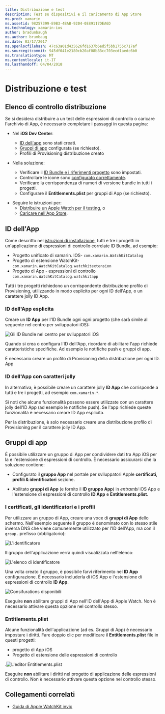 ```yaml
---
title: Distribuzione e test
description: Test su dispositivi e il caricamento di App Store
ms.prod: xamarin
ms.assetid: 98257399-E9B3-4BAB-9204-0E89117DEA6D
ms.technology: xamarin-ios
author: bradumbaugh
ms.author: brumbaug
ms.date: 03/17/2017
ms.openlocfilehash: 47c63a01d435626fd1637b6ed5f5bb1755c717af
ms.sourcegitcommit: 945df041e2180cb20af08b83cc703ecd1aedc6b0
ms.translationtype: MT
ms.contentlocale: it-IT
ms.lasthandoff: 04/04/2018
---
```

# <a name="deployment-and-testing"></a>Distribuzione e test

## <a name="deployment-checklist"></a>Elenco di controllo distribuzione

Se si desidera distribuire a un test delle espressioni di controllo o caricare l'archivio di App, è necessario completare i passaggi in questa pagina:

- Nel **iOS Dev Center**:
  - [ID dell'app](#App_IDs) sono stati creati.
  - [Gruppi di app](#App_Groups) configurata (se richiesto).
  - Profili di Provisioning distribuzione creato

- Nella soluzione:

  - Verificare il [ID Bundle e i riferimenti progetto](~/ios/watchos/get-started/installation.md) sono impostati.
  - Controllare le icone sono [configurato correttamente](~/ios/watchos/app-fundamentals/icons.md).
  - Verificare la corrispondenza di numeri di versione bundle in tutti i progetti.
  - Configurare il **Entitlements.plist** per gruppi di App (se richiesto).

* Seguire le istruzioni per:
  - [Distribuire un Apple Watch per il testing](~/ios/watchos/deploy-test/device.md), o
  - [Caricare nell'App Store](~/ios/watchos/deploy-test/appstore.md).

<a name="App_IDs"/>

## <a name="app-ids"></a>ID dell'App

Come descritto nel [istruzioni di installazione](~/ios/watchos/get-started/installation.md), tutti e tre i progetti in un'applicazione di espressioni di controllo correlate ID Bundle, ad esempio:

- Progetto unificato di xamarin. IOS- `com.xamarin.WatchKitCatalog`
- Progetto di estensione WatchKit- `com.xamarin.WatchKitCatalog.watchkitextension`
- Progetto di App - espressioni di controllo `com.xamarin.WatchKitCatalog.watchkitapp`

Tutti i tre progetti richiedono un corrispondente distribuzione profilo di Provisioning, utilizzando in modo esplicito per ogni ID dell'App, o un carattere jolly ID App.

### <a name="explicit-app-ids"></a>ID dell'App esplicita

Creare un **ID App** per l'ID Bundle ogni ogni progetto (che sarà simile al seguente nel centro per sviluppatori iOS):

![Gli ID Bundle nel centro per sviluppatori iOS](images/appids-specific-sml.png)

Quando si crea o configura l'ID dell'App, ricordare di abilitare l'app richiede caratteristiche specifiche. Ad esempio le notifiche push e gruppi di app.

È necessario creare un profilo di Provisioning della distribuzione per ogni ID. App

### <a name="wildcard-app-id"></a>ID dell'App con caratteri jolly

In alternativa, è possibile creare un carattere jolly **ID App** che corrisponde a tutti e tre i progetti, ad esempio `com.xamarin.*`.

Si noti che alcune funzionalità possono essere utilizzate con un carattere jolly dell'ID App (ad esempio le notifiche push). Se l'app richiede queste funzionalità è necessario creare ID App esplicita.

Per la distribuzione, è solo necessario creare una distribuzione profilo di Provisioning per il carattere jolly ID App.

<a name="App_Groups" />

## <a name="app-groups"></a>Gruppi di app

È possibile utilizzare un gruppo di App per condividere dati tra App iOS per la e l'estensione di espressioni di controllo. È necessario assicurarsi che la soluzione contiene:

- Configurato il **gruppo App** nel portale per sviluppatori Apple **certificati, profili & identificatori** sezione.

- Abilitato **gruppi di App** (e fornito il **ID gruppo App**) in *entrambi* iOS App e l'estensione di espressioni di controllo **ID App** e  **Entitlements.plist**.

### <a name="certificates-identifiers--profiles"></a>I certificati, gli identificatori e i profili

Per utilizzare un gruppo di App, creare una voce di **gruppi di App** dello schermo. Nell'esempio seguente il gruppo è denominato con lo stesso stile inversa DNS che viene comunemente utilizzato per l'ID dell'App, ma con il `group.` prefisso (obbligatorio):

![L'identificatore](images/appgroups-new-sml.png)

Il gruppo dell'applicazione verrà quindi visualizzata nell'elenco:

![L'elenco di identificatore](images/appgroups-setup-sml.png)

Una volta creato il gruppo, è possibile farvi riferimento nel **ID App** configurazione. È necessario includerla di iOS App e l'estensione di espressioni di controllo **ID App**.

![Consifurations disponibili](images/appgroups-sml.png)

Eseguire **non** abilitare gruppi di App nell'ID dell'App di Apple Watch. Non è necessario attivare questa opzione nel controllo stesso.

### <a name="entitlementsplist"></a>Entitlements.plist

Alcune funzionalità dell'applicazione (ad es. Gruppi di App) è necessario impostare i diritti.
Fare doppio clic per modificare il **Entitlements.plist** file in questi progetti:

- progetto di App iOS
- Progetto di estensione delle espressioni di controllo

.![L'editor Entitlements.plist](images/entitlements-plist-sml.png)

Eseguire **non** abilitare i diritti nel progetto di applicazione delle espressioni di controllo. Non è necessario attivare questa opzione nel controllo stesso.

## <a name="related-links"></a>Collegamenti correlati

- [Guida di Apple WatchKit invio](https://developer.apple.com/app-store/watch/)
